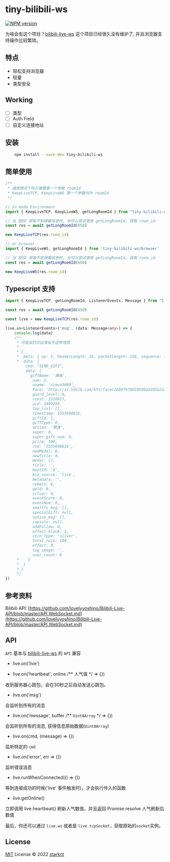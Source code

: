 # tiny-bilibili-ws

[![NPM version](https://img.shields.io/npm/v/tiny-bilibili-ws?color=a1b858&label=tiny-bilibili-ws)](https://www.npmjs.com/package/tiny-bilibili-ws)

为啥会有这个项目？[bilibili-live-ws](https://github.com/simon300000/bilibili-live-ws) 这个项目已经很久没有维护了, 并且浏览器支持操作比较繁琐。

## 特点

- 轻松支持浏览器
- 轻量
- 类型安全

## Working

- [ ] 类型
- [ ] Auth Field
- [ ] 自定义连接地址

## 安装

```bash
    npm install --save-dev tiny-bilibili-ws
```

## 简单使用

```typescript
/**
 * 通常情况下你只需要第一个参数 roomId
 * KeepLiveTCP, KeepLiveWS 第一个参数均为 roomId
 */

// In Node Environment
import { KeepLiveTCP, KeepLiveWS, getLongRoomId } from "tiny-bilibili-ws";

// 当 短ID 获取不到弹幕信息时, 你可以尝试使用 getLongRoomId, 获取 room_id
const res = await getLongRoomId(650)

new KeepLiveTCP(res.room_id)

// or browser
import { KeepLiveWS, getLongRoomId } from 'tiny-bilibili-ws/browser'

// 当 短ID 获取不到弹幕信息时, 你可以尝试使用 getLongRoomId, 获取 room_id
const res = await getLongRoomId(650)

new KeepLiveWS(res.room_id)
```

## Typescript 支持

```typescript
import { KeepLiveTCP, getLongRoomId, ListenerEvents, Message } from "tiny-bilibili-ws";

const res = await getLongRoomId(650)

const live = new KeepLiveTCP(res.room_id)

live.on<ListenerEvents>('msg', (data: Message<any>) => {
    console.log(data)
    /**
     * 可能会打印出类似于这样信息
     * 
     * {
     *  meta: { op: 5, headerLength: 16, packetLength: 256, sequence: 1: ver: 3 }
     *  data: {
         cmd: "SEND_GIFT",
         data: {
           giftName: '辣条',
            num: 1,
            uname: 'simon3000',
            face: 'http://i1.hdslb.com/bfs/facec26b9f670b10599ad105e2a7fea4b5f21c0f0bcf.jpg',
            guard_level: 0,
            rcost: 2318827,
            uid: 3499295,
            top_list: [],
            timestamp: 1555690631,
            giftId: 1,
            giftType: 0,
            action: '喂食',
            super: 0,
            super_gift_num: 0,
            price: 100,
            rnd: '1555690616',
            newMedal: 0,
            newTitle: 0,
            medal: [],
            title: '',
            beatId: '0',
            biz_source: 'live',
            metadata: '',
            remain: 6,
            gold: 0,
            silver: 0,
            eventScore: 0,
            eventNum: 0,
            smalltv_msg: [],
            specialGift: null,
            notice_msg: [],
            capsule: null,
            addFollow: 0,
            effect_block: 1,
            coin_type: 'silver',
            total_coin: 100,
            effect: 0,
            tag_image: '',
            user_count: 0
     *    }
     *  }
     * }
     */
})
```

## 参考资料

Bilibili API: [https://github.com/lovelyyoshino/Bilibili-Live-API/blob/master/API.WebSocket.md](https://github.com/lovelyyoshino/Bilibili-Live-API/blob/master/API.WebSocket.md)

## API

`API` 基本与 [bilibili-live-ws](https://github.com/simon300000/bilibili-live-ws) 的 `API` 兼容

- live.on('live')

- live.on('heartbeat', online /** 人气值 */ => {})

收到服务器心跳包，会在30秒之后自动发送心跳包。

- live.on('msg')

会监听到所有的消息

- live.on('message', buffer /** `Uint8Array` */ => {})

会监听到所有的消息, 获得信息原始数据(`Uint8Array`)

- live.on(cmd, (message) => {})

监听特定的 `cmd`

- live.on('error', err => {})

监听错误消息

- live.runWhenConnected(() => {})

等到连接成功的时候('live' 事件触发时)，才会执行传入的函数

- live.getOnline()

立即调用 live.heartbeat() 刷新人气数值，并且返回 Promise.resolve 人气刷新后数值

最后，你还可以通过 `live.ws` 或者是 `live.tcpSocket`，获取原始的`socket`实例。

## License

[MIT](./LICENSE) License © 2022 [starknt](https://github.com/starknt)
